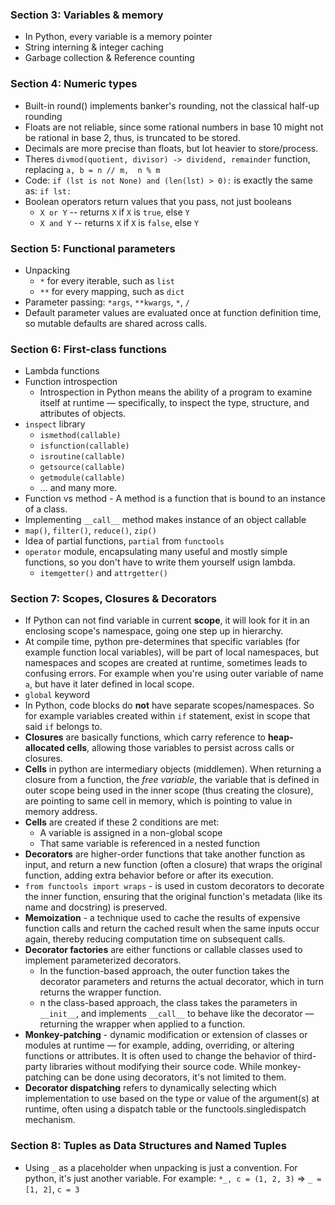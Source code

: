 ### Section 3: Variables & memory
* In Python, every variable is a memory pointer
* String interning & integer caching
* Garbage collection & Reference counting


### Section 4: Numeric types  
* Built-in round() implements banker's rounding, not the classical half-up rounding
* Floats are not reliable, since some rational numbers in base 10 might not be rational in base 2, thus, is truncated to be stored.
* Decimals are more precise than floats, but lot heavier to store/process.
* Theres `divmod(quotient, divisor) -> dividend, remainder` function, replacing `a, b = n // m,  n % m`
* Code: `if (lst is not None) and (len(lst) > 0):` is exactly the same as: `if lst:` 
* Boolean operators return values that you pass, not just booleans
  * `X or Y`   --  returns `X` if `X` is `true`, else `Y`
  * `X and Y`  --  returns `X` if `X` is `false`, else `Y`


### Section 5: Functional parameters
* Unpacking
    * `*` for every iterable, such as `list`
    * `**` for every mapping, such as `dict`
* Parameter passing: `*args`, `**kwargs`, `*`, `/`
* Default parameter values are evaluated once at function definition time, so mutable defaults are shared across calls. 


### Section 6: First-class functions
* Lambda functions
* Function introspection
  * Introspection in Python means the ability of a program to examine itself at runtime — specifically, to inspect the type, structure, and attributes of objects.
* `inspect` library
  * `ismethod(callable)`
  * `isfunction(callable)`
  * `isroutine(callable)`
  * `getsource(callable)`
  * `getmodule(callable)`
  * ... and many more.
* Function vs method - A method is a function that is bound to an instance of a class.
* Implementing `__call__` method makes instance of an object callable
* `map()`, `filter()`, `reduce()`, `zip()`
* Idea of partial functions, `partial` from `functools`
* `operator` module, encapsulating many useful and mostly simple functions, so you don't have to write them yourself usign lambda.
  * `itemgetter()` and `attrgetter()` 


### Section 7: Scopes, Closures & Decorators
* If Python can not find variable in current **scope**, it will look for it in an enclosing scope's namespace, going one step up in hierarchy.
* At compile time, python pre-determines that specific variables (for example function local variables), will be part of local namespaces, but namespaces and scopes are created at runtime, sometimes leads to confusing errors. For example when you're using outer variable of name `a`, but have it later defined in local scope.
* `global` keyword  
* In Python, code blocks do **not** have separate scopes/namespaces. So for example variables created within `if` statement, exist in scope that said `if` belongs to.
* **Closures** are basically functions, which carry reference to **heap-allocated cells**, allowing those variables to persist across calls or closures.
* **Cells** in python are intermediary objects (middlemen). When returning a closure from a function, the *free variable*, the variable that is defined in outer scope being used in the inner scope (thus creating the closure), are pointing to same cell in memory, which is pointing to value in memory address.
* **Cells** are created if these 2 conditions are met:
  * A variable is assigned in a non-global scope
  * That same variable is referenced in a nested function
* **Decorators** are higher-order functions that take another function as input, and return a new function (often a closure) that wraps the original function, adding extra behavior before or after its execution.
* `from functools import wraps` - is used in custom decorators to decorate the inner function, ensuring that the original function's metadata (like its name and docstring) is preserved.
* **Memoization** - a technique used to cache the results of expensive function calls and return the cached result when the same inputs occur again, thereby reducing computation time on subsequent calls.  
* **Decorator factories** are either functions or callable classes used to implement parameterized decorators.
  * In the function-based approach, the outer function takes the decorator parameters and returns the actual decorator, which in turn returns the wrapper function.
  * n the class-based approach, the class takes the parameters in `__init__`, and implements `__call__` to behave like the decorator — returning the wrapper when applied to a function.
* **Monkey-patching** - dynamic modification or extension of classes or modules at runtime — for example, adding, overriding, or altering functions or attributes. It is often used to change the behavior of third-party libraries without modifying their source code. While monkey-patching can be done using decorators, it's not limited to them.
* **Decorator dispatching** refers to dynamically selecting which implementation to use based on the type or value of the argument(s) at runtime, often using a dispatch table or the functools.singledispatch mechanism.


### Section 8: Tuples as Data Structures and Named Tuples
* Using `_` as a placeholder when unpacking is just a convention. For python, it's just another variable. For example: `*_, c = (1, 2, 3)` => `_ = [1, 2]`, `c = 3`